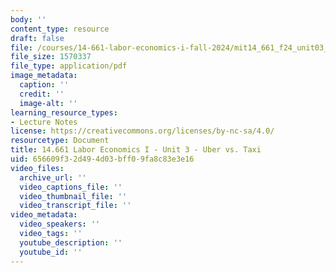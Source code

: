 ```yaml
---
body: ''
content_type: resource
draft: false
file: /courses/14-661-labor-economics-i-fall-2024/mit14_661_f24_unit03_uber_taxi.pdf
file_size: 1570337
file_type: application/pdf
image_metadata:
  caption: ''
  credit: ''
  image-alt: ''
learning_resource_types:
- Lecture Notes
license: https://creativecommons.org/licenses/by-nc-sa/4.0/
resourcetype: Document
title: 14.661 Labor Economics I - Unit 3 - Uber vs. Taxi
uid: 656609f3-2d49-4d03-bff0-9fa8c83e3e16
video_files:
  archive_url: ''
  video_captions_file: ''
  video_thumbnail_file: ''
  video_transcript_file: ''
video_metadata:
  video_speakers: ''
  video_tags: ''
  youtube_description: ''
  youtube_id: ''
---
```

